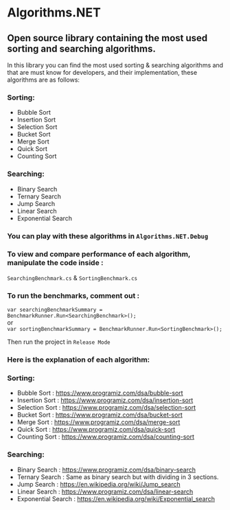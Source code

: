 # Algorithms.NET
## Open source library containing the most used sorting and searching algorithms.

In this library you can find the most used sorting & searching algorithms and that are must know for developers, and their implementation, these algorithms are as follows:

### Sorting:
- Bubble Sort
- Insertion Sort
- Selection Sort
- Bucket Sort
- Merge Sort
- Quick Sort
- Counting Sort

### Searching:
- Binary Search
- Ternary Search
- Jump Search
- Linear Search
- Exponential Search


### You can play with these algorithms in ```Algorithms.NET.Debug```

### To view and compare performance of each algorithm, manipulate the code inside :
```SearchingBenchmark.cs``` & ```SortingBenchmark.cs``` 
### To run the benchmarks, comment out :
```var searchingBenchmarkSummary = BenchmarkRunner.Run<SearchingBenchmark>();```
</br>
or 
</br>
 ```var sortingBenchmarkSummary = BenchmarkRunner.Run<SortingBenchmark>();```
 
 Then run the project in ```Release Mode```
 
 ### Here is the explanation of each algorithm: 

### Sorting:
- Bubble Sort : https://www.programiz.com/dsa/bubble-sort
- Insertion Sort : https://www.programiz.com/dsa/insertion-sort
- Selection Sort : https://www.programiz.com/dsa/selection-sort
- Bucket Sort : https://www.programiz.com/dsa/bucket-sort
- Merge Sort : https://www.programiz.com/dsa/merge-sort
- Quick Sort : https://www.programiz.com/dsa/quick-sort
- Counting Sort : https://www.programiz.com/dsa/counting-sort

### Searching:
- Binary Search : https://www.programiz.com/dsa/binary-search
- Ternary Search :  Same as binary search but with dividing in 3 sections.
- Jump Search : https://en.wikipedia.org/wiki/Jump_search
- Linear Search : https://www.programiz.com/dsa/linear-search
- Exponential Search : https://en.wikipedia.org/wiki/Exponential_search
